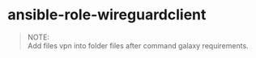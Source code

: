 # ansible-role-wireguardclient
> NOTE: \
> Add files vpn into folder files after command galaxy requirements.